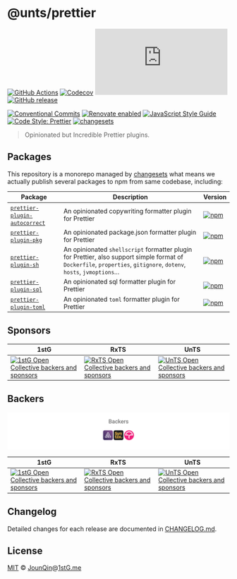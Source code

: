 # @unts/prettier

[![GitHub Actions](https://img.shields.io/github/actions/workflow/status/un-ts/prettier/ci.yml)](https://github.com/un-ts/prettier/actions/workflows/ci.yml)
[![Codecov](https://img.shields.io/codecov/c/gh/un-ts/prettier)](https://codecov.io/gh/un-ts/prettier)
[![type-coverage](https://img.shields.io/badge/dynamic/json.svg?label=type-coverage&prefix=%E2%89%A5&suffix=%&query=$.typeCoverage.atLeast&uri=https%3A%2F%2Fraw.githubusercontent.com%2Fun-ts%2Fprettier%2Fmaster%2Fpackage.json)](https://github.com/plantain-00/type-coverage)
[![GitHub release](https://img.shields.io/github/release/un-ts/prettier)](https://github.com/un-ts/prettier/releases)

[![Conventional Commits](https://img.shields.io/badge/conventional%20commits-1.0.0-yellow.svg)](https://conventionalcommits.org)
[![Renovate enabled](https://img.shields.io/badge/renovate-enabled-brightgreen.svg)](https://renovatebot.com)
[![JavaScript Style Guide](https://img.shields.io/badge/code_style-standard-brightgreen.svg)](https://standardjs.com)
[![Code Style: Prettier](https://img.shields.io/badge/code_style-prettier-ff69b4.svg)](https://github.com/prettier/prettier)
[![changesets](https://img.shields.io/badge/maintained%20with-changesets-176de3.svg)](https://github.com/changesets/changesets)

> Opinionated but Incredible Prettier plugins.

## Packages

This repository is a monorepo managed by [changesets][] what means we actually publish several packages to npm from same codebase, including:

| Package                                                | Description                                                                                                                                                           | Version                                                                                                                           |
| ------------------------------------------------------ | --------------------------------------------------------------------------------------------------------------------------------------------------------------------- | --------------------------------------------------------------------------------------------------------------------------------- |
| [`prettier-plugin-autocorrect`](/packages/autocorrect) | An opinionated copywriting formatter plugin for Prettier                                                                                                              | [![npm](https://img.shields.io/npm/v/prettier-plugin-autocorrect.svg)](https://www.npmjs.com/package/prettier-plugin-autocorrect) |
| [`prettier-plugin-pkg`](/packages/pkg)                 | An opinionated package.json formatter plugin for Prettier                                                                                                             | [![npm](https://img.shields.io/npm/v/prettier-plugin-pkg.svg)](https://www.npmjs.com/package/prettier-plugin-pkg)                 |
| [`prettier-plugin-sh`](/packages/sh)                   | An opinionated `shellscript` formatter plugin for Prettier, also support simple format of `Dockerfile`, `properties`, `gitignore`, `dotenv`, `hosts`, `jvmoptions`... | [![npm](https://img.shields.io/npm/v/prettier-plugin-sh.svg)](https://www.npmjs.com/package/prettier-plugin-sh)                   |
| [`prettier-plugin-sql`](/packages/sql)                 | An opinionated sql formatter plugin for Prettier                                                                                                                      | [![npm](https://img.shields.io/npm/v/prettier-plugin-sql.svg)](https://www.npmjs.com/package/prettier-plugin-sql)                 |
| [`prettier-plugin-toml`](/packages/toml)               | An opinionated `toml` formatter plugin for Prettier                                                                                                                   | [![npm](https://img.shields.io/npm/v/prettier-plugin-toml.svg)](https://www.npmjs.com/package/prettier-plugin-toml)               |

## Sponsors

| 1stG                                                                                                                               | RxTS                                                                                                                               | UnTS                                                                                                                               |
| ---------------------------------------------------------------------------------------------------------------------------------- | ---------------------------------------------------------------------------------------------------------------------------------- | ---------------------------------------------------------------------------------------------------------------------------------- |
| [![1stG Open Collective backers and sponsors](https://opencollective.com/1stG/organizations.svg)](https://opencollective.com/1stG) | [![RxTS Open Collective backers and sponsors](https://opencollective.com/rxts/organizations.svg)](https://opencollective.com/rxts) | [![UnTS Open Collective backers and sponsors](https://opencollective.com/unts/organizations.svg)](https://opencollective.com/unts) |

## Backers

[![Backers](https://raw.githubusercontent.com/1stG/static/master/sponsors.svg)](https://github.com/sponsors/JounQin)

| 1stG                                                                                                                             | RxTS                                                                                                                             | UnTS                                                                                                                             |
| -------------------------------------------------------------------------------------------------------------------------------- | -------------------------------------------------------------------------------------------------------------------------------- | -------------------------------------------------------------------------------------------------------------------------------- |
| [![1stG Open Collective backers and sponsors](https://opencollective.com/1stG/individuals.svg)](https://opencollective.com/1stG) | [![RxTS Open Collective backers and sponsors](https://opencollective.com/rxts/individuals.svg)](https://opencollective.com/rxts) | [![UnTS Open Collective backers and sponsors](https://opencollective.com/unts/individuals.svg)](https://opencollective.com/unts) |

## Changelog

Detailed changes for each release are documented in [CHANGELOG.md](./CHANGELOG.md).

## License

[MIT][] © [JounQin][]@[1stG.me][]

[1stg.me]: https://www.1stg.me
[changesets]: https://github.com/changesets/changesets
[jounqin]: https://github.com/JounQin
[mit]: http://opensource.org/licenses/MIT
